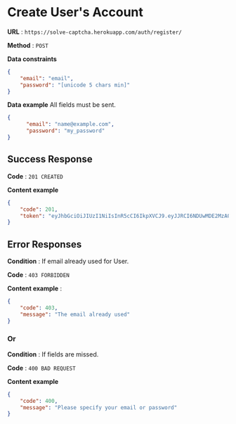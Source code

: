 # Create User's Account


**URL** : `https://solve-captcha.herokuapp.com/auth/register/`

**Method** : `POST`

**Data constraints**

```json
{
    "email": "email",
    "password": "[unicode 5 chars min]"
}
```

**Data example** All fields must be sent.

```json
{
	  "email": "name@example.com",
	  "password": "my_password"
}
```

## Success Response

**Code** : `201 CREATED`

**Content example**

```json
{
    "code": 201,
    "token": "eyJhbGciOiJIUzI1NiIsInR5cCI6IkpXVCJ9.eyJJRCI6NDUwMDE2MzA0MTY1NDM3MDAsImlhdCI6MTYzMDQxNjU0M30.JhbGciOiJIUzI1NiIsInR5cCI6IkpXVCJ9-jazgz5-aA"
}
```

## Error Responses

**Condition** : If email already used for User.

**Code** : `403 FORBIDDEN`

**Content example** : 

```json
{
    "code": 403,
    "message": "The email already used"
}
```

### Or

**Condition** : If fields are missed.

**Code** : `400 BAD REQUEST`

**Content example**

```json
{
    "code": 400,
    "message": "Please specify your email or password"
}
```
